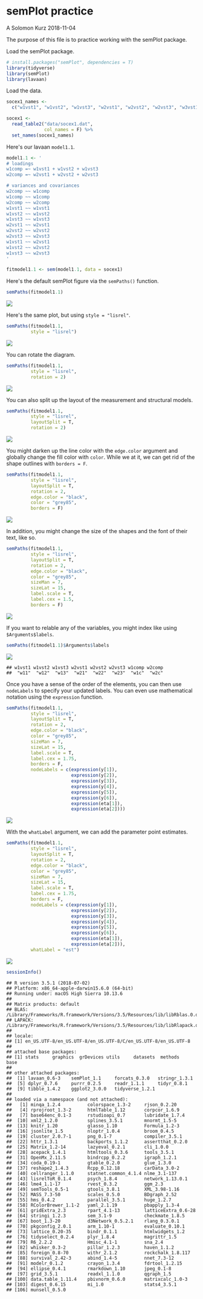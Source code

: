 semPlot practice
================
A Solomon Kurz
2018-11-04

The purpose of this file is to practice working with the semPlot package.

Load the semPlot package.

``` r
# install.packages("semPlot", dependencies = T)
library(tidyverse)
library(semPlot)
library(lavaan)
```

Load the data.

``` r
socex1_names <- 
  c("w1vst1", "w1vst2", "w1vst3", "w2vst1", "w2vst2", "w2vst3", "w3vst1", "w3vst2", "w3vst3", "w1unw1", "w1unw2", "w1unw3", "w2unw1", "w2unw2", "w2unw3", "w3unw1", "w3unw2", "w3unw3", "w1dboth","w1dsad", "w1dblues", "w1ddep", "w2dboth", "w2dsad","w2dblues", "w2ddep", "w3dboth", "w3dsad", "w3dblues", "w3ddep", "w1marr2", "w1happy", "w1enjoy", "w1satis", "w1joyful", "w1please", "w2happy", "w2enjoy", "w2satis", "w2joyful", "w2please", "w3happy", "w3enjoy", "w3satis", "w3joyful", "w3please", "w1lea", "w2lea", "w3lea")

socex1 <- 
  read_table2("data/socex1.dat",
              col_names = F) %>% 
  set_names(socex1_names)
```

Here's our lavaan `model1.1`.

``` r
model1.1 <- '
# loadings
w1comp =~ w1vst1 + w1vst2 + w1vst3
w2comp =~ w2vst1 + w2vst2 + w2vst3

# variances and covariances
w2comp ~~ w1comp
w1comp ~~ w1comp
w2comp ~~ w2comp
w1vst1 ~~ w1vst1
w1vst2 ~~ w1vst2
w1vst3 ~~ w1vst3
w2vst1 ~~ w2vst1
w2vst2 ~~ w2vst2
w2vst3 ~~ w2vst3
w1vst1 ~~ w2vst1
w1vst2 ~~ w2vst2
w1vst3 ~~ w2vst3
'

fitmodel1.1 <- sem(model1.1, data = socex1)
```

Here's the default semPlot figure via the `semPaths()` function.

``` r
semPaths(fitmodel1.1)
```

![](semPlot_practice_files/figure-markdown_github/unnamed-chunk-4-1.png)

Here's the same plot, but using `style = "lisrel"`.

``` r
semPaths(fitmodel1.1,
         style = "lisrel")
```

![](semPlot_practice_files/figure-markdown_github/unnamed-chunk-5-1.png)

You can rotate the diagram.

``` r
semPaths(fitmodel1.1,
         style = "lisrel",
         rotation = 2)
```

![](semPlot_practice_files/figure-markdown_github/unnamed-chunk-6-1.png)

You can also split up the layout of the measurement and structural models.

``` r
semPaths(fitmodel1.1,
         style = "lisrel",
         layoutSplit = T,
         rotation = 2)
```

![](semPlot_practice_files/figure-markdown_github/unnamed-chunk-7-1.png)

You might darken up the line color with the `edge.color` argument and globally change the fill color with `color`. While we at it, we can get rid of the shape outlines with `borders = F`.

``` r
semPaths(fitmodel1.1,
         style = "lisrel",
         layoutSplit = T,
         rotation = 2,
         edge.color = "black",
         color = "grey85",
         borders = F)
```

![](semPlot_practice_files/figure-markdown_github/unnamed-chunk-8-1.png)

In addition, you might change the size of the shapes and the font of their text, like so.

``` r
semPaths(fitmodel1.1,
         style = "lisrel",
         layoutSplit = T,
         rotation = 2,
         edge.color = "black",
         color = "grey85",
         sizeMan = 7,
         sizeLat = 15,
         label.scale = T,
         label.cex = 1.5,
         borders = F)
```

![](semPlot_practice_files/figure-markdown_github/unnamed-chunk-9-1.png)

If you want to relable any of the variables, you might index like using `$Arguments$labels`.

``` r
semPaths(fitmodel1.1)$Arguments$labels
```

![](semPlot_practice_files/figure-markdown_github/unnamed-chunk-10-1.png)

    ## w1vst1 w1vst2 w1vst3 w2vst1 w2vst2 w2vst3 w1comp w2comp 
    ##  "w11"  "w12"  "w13"  "w21"  "w22"  "w23"  "w1c"  "w2c"

Once you have a sense of the order of the elements, you can then use `nodeLabels` to specify your updated labels. You can even use mathematical notation using the `expression` function.

``` r
semPaths(fitmodel1.1,
         style = "lisrel",
         layoutSplit = T,
         rotation = 2,
         edge.color = "black",
         color = "grey85",
         sizeMan = 7,
         sizeLat = 15,
         label.scale = T,
         label.cex = 1.75,
         borders = F,
         nodeLabels = c(expression(y[1]), 
                        expression(y[2]),
                        expression(y[3]),
                        expression(y[4]),
                        expression(y[5]),
                        expression(y[6]),
                        expression(eta[1]),
                        expression(eta[2])))
```

![](semPlot_practice_files/figure-markdown_github/unnamed-chunk-11-1.png)

With the `whatLabel` argument, we can add the parameter point estimates.

``` r
semPaths(fitmodel1.1,
         style = "lisrel",
         layoutSplit = T,
         rotation = 2,
         edge.color = "black",
         color = "grey85",
         sizeMan = 7,
         sizeLat = 15,
         label.scale = T,
         label.cex = 1.75,
         borders = F,
         nodeLabels = c(expression(y[1]), 
                        expression(y[2]),
                        expression(y[3]),
                        expression(y[4]),
                        expression(y[5]),
                        expression(y[6]),
                        expression(eta[1]),
                        expression(eta[2])),
         whatLabel = "est")
```

![](semPlot_practice_files/figure-markdown_github/unnamed-chunk-12-1.png)

``` r
sessionInfo()
```

    ## R version 3.5.1 (2018-07-02)
    ## Platform: x86_64-apple-darwin15.6.0 (64-bit)
    ## Running under: macOS High Sierra 10.13.6
    ## 
    ## Matrix products: default
    ## BLAS: /Library/Frameworks/R.framework/Versions/3.5/Resources/lib/libRblas.0.dylib
    ## LAPACK: /Library/Frameworks/R.framework/Versions/3.5/Resources/lib/libRlapack.dylib
    ## 
    ## locale:
    ## [1] en_US.UTF-8/en_US.UTF-8/en_US.UTF-8/C/en_US.UTF-8/en_US.UTF-8
    ## 
    ## attached base packages:
    ## [1] stats     graphics  grDevices utils     datasets  methods   base     
    ## 
    ## other attached packages:
    ##  [1] lavaan_0.6-3    semPlot_1.1     forcats_0.3.0   stringr_1.3.1  
    ##  [5] dplyr_0.7.6     purrr_0.2.5     readr_1.1.1     tidyr_0.8.1    
    ##  [9] tibble_1.4.2    ggplot2_3.0.0   tidyverse_1.2.1
    ## 
    ## loaded via a namespace (and not attached):
    ##   [1] minqa_1.2.4          colorspace_1.3-2     rjson_0.2.20        
    ##   [4] rprojroot_1.3-2      htmlTable_1.12       corpcor_1.6.9       
    ##   [7] base64enc_0.1-3      rstudioapi_0.7       lubridate_1.7.4     
    ##  [10] xml2_1.2.0           splines_3.5.1        mnormt_1.5-5        
    ##  [13] knitr_1.20           glasso_1.10          Formula_1.2-3       
    ##  [16] jsonlite_1.5         nloptr_1.0.4         broom_0.4.5         
    ##  [19] cluster_2.0.7-1      png_0.1-7            compiler_3.5.1      
    ##  [22] httr_1.3.1           backports_1.1.2      assertthat_0.2.0    
    ##  [25] Matrix_1.2-14        lazyeval_0.2.1       cli_1.0.0           
    ##  [28] acepack_1.4.1        htmltools_0.3.6      tools_3.5.1         
    ##  [31] OpenMx_2.11.5        bindrcpp_0.2.2       igraph_1.2.1        
    ##  [34] coda_0.19-1          gtable_0.2.0         glue_1.3.0          
    ##  [37] reshape2_1.4.3       Rcpp_0.12.18         carData_3.0-2       
    ##  [40] cellranger_1.1.0     statnet.common_4.1.4 nlme_3.1-137        
    ##  [43] lisrelToR_0.1.4      psych_1.8.4          network_1.13.0.1    
    ##  [46] lme4_1.1-17          rvest_0.3.2          ggm_2.3             
    ##  [49] semTools_0.5-1       gtools_3.8.1         XML_3.98-1.16       
    ##  [52] MASS_7.3-50          scales_0.5.0         BDgraph_2.52        
    ##  [55] hms_0.4.2            parallel_3.5.1       huge_1.2.7          
    ##  [58] RColorBrewer_1.1-2   yaml_2.1.19          pbapply_1.3-4       
    ##  [61] gridExtra_2.3        rpart_4.1-13         latticeExtra_0.6-28 
    ##  [64] stringi_1.2.3        sem_3.1-9            checkmate_1.8.5     
    ##  [67] boot_1.3-20          d3Network_0.5.2.1    rlang_0.3.0.1       
    ##  [70] pkgconfig_2.0.1      arm_1.10-1           evaluate_0.10.1     
    ##  [73] lattice_0.20-35      bindr_0.1.1          htmlwidgets_1.2     
    ##  [76] tidyselect_0.2.4     plyr_1.8.4           magrittr_1.5        
    ##  [79] R6_2.2.2             Hmisc_4.1-1          sna_2.4             
    ##  [82] whisker_0.3-2        pillar_1.2.3         haven_1.1.2         
    ##  [85] foreign_0.8-70       withr_2.1.2          rockchalk_1.8.117   
    ##  [88] survival_2.42-3      abind_1.4-5          nnet_7.3-12         
    ##  [91] modelr_0.1.2         crayon_1.3.4         fdrtool_1.2.15      
    ##  [94] ellipse_0.4.1        rmarkdown_1.10       jpeg_0.1-8          
    ##  [97] grid_3.5.1           readxl_1.1.0         qgraph_1.5          
    ## [100] data.table_1.11.4    pbivnorm_0.6.0       matrixcalc_1.0-3    
    ## [103] digest_0.6.15        mi_1.0               stats4_3.5.1        
    ## [106] munsell_0.5.0
